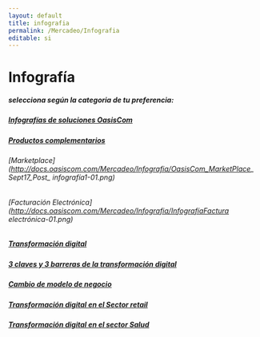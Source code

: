 ```yaml
---
layout: default
title: infografia
permalink: /Mercadeo/Infografia
editable: si
---
```


# Infografía

##### selecciona según la categoria de tu preferencia:
##### [Infografías de soluciones OasisCom](#)

##### [Productos complementarios](#)
###### [Marketplace](http://docs.oasiscom.com/Mercadeo/Infografia/OasisCom_MarketPlace_ Sept17_Post_ infografía1-01.png)
 
###### [Facturación Electrónica](http://docs.oasiscom.com/Mercadeo/Infografia/InfografíaFactura electrónica-01.png)


##### [Transformación digital](http://docs.oasiscom.com/Mercadeo/Infografia/Transformación_digital_concepto_infografía.pdf)


##### [3 claves y 3 barreras de la transformación digital](http://docs.oasiscom.com/Mercadeo/Infografia/OasisCom_General_Sept17_link_Post1_Infog1.png)
##### [Cambio de modelo de negocio](http://docs.oasiscom.com/Mercadeo/Infografia/OasisCom_BPO_Sept17_link_Post_infog1.png)
##### [Transformación digital en el Sector retail](http://docs.oasiscom.com/Mercadeo/Infografia/OasisCom_Retail_Sept17_link_infog-01.png)
##### [Transformación digital en el sector Salud](http://docs.oasiscom.com/Mercadeo/Infografia/OasisCom_Salud_Sept17_link_Post_%20Infog-01.png)



